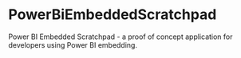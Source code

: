# PowerBiEmbeddedScratchpad
Power BI Embedded Scratchpad - a proof of concept application for developers using Power BI embedding. 
